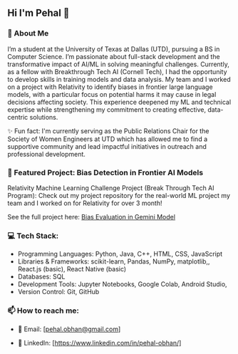 ## Hi I'm Pehal 👋

### 🚀 About Me

I’m a student at the University of Texas at Dallas (UTD), pursuing a BS in Computer Science. I’m passionate about full-stack development and the transformative impact of AI/ML in solving meaningful challenges. Currently, as a fellow with Breakthrough Tech AI (Cornell Tech), I had the opportunity to develop skills in training models and data analysis. My team and I worked on a project with Relativity to identify biases in frontier large language models, with a particular focus on potential harms it may cause in legal decisions affecting society. This experience deepened my ML and technical expertise while strengthening my commitment to creating effective, data-centric solutions.

✨ Fun fact: I'm currently serving as the Public Relations Chair for the Society of Women Engineers at UTD which has allowed me to find a supportive community and lead impactful initiatives in outreach and professional development.

### 🎯 Featured Project: Bias Detection in Frontier AI Models
Relativity Machine Learning Challenge Project (Break Through Tech AI Program): Check out my project repository for the real-world ML project my team and I worked on for Relativity for over 3 month! 

See the full project here: [Bias Evaluation in Gemini Model](https://github.com/pehal10/relativity-bias-evaluation-in-gemini-model)

### 💻 Tech Stack:
- Programming Languages: Python, Java, C++, HTML, CSS, JavaScript 
- Libraries & Frameworks: scikit-learn, Pandas, NumPy, matplotlib,, React.js (basic), React Native (basic)
- Databases: SQL 
- Development Tools: Jupyter Notebooks, Google Colab, Android Studio, 
- Version Control: Git, GitHub

### 📫 How to reach me:

- 📧 Email: [pehal.obhan@gmail.com]

- 💼 LinkedIn: [https://www.linkedin.com/in/pehal-obhan/]
